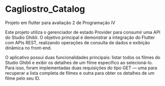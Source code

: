 # Cagliostro_Catalog

Projeto em flutter para avaliação 2 de Programação IV

Este projeto utiliza o gerenciador de estado Provider para consumir uma API do Studio Ghibli. O objetivo principal é demonstrar a integração do Flutter com APIs REST, realizando operações de consulta de dados e exibição dinâmica no front-end.

O aplicativo possui duas funcionalidades principais: listar todos os filmes do Studio Ghibli e exibir os detalhes de um filme específico ao selecioná-lo. Para isso, foram implementadas duas requisições do tipo GET — uma para recuperar a lista completa de filmes e outra para obter os detalhes de um filme pelo seu ID.